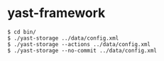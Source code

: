# yast-framework

~~~
$ cd bin/
$ ./yast-storage ../data/config.xml
$ ./yast-storage --actions ../data/config.xml
$ ./yast-storage --no-commit ../data/config.xml
~~~
